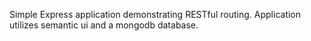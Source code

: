 Simple Express application demonstrating RESTful routing. Application utilizes semantic ui and a mongodb database. 